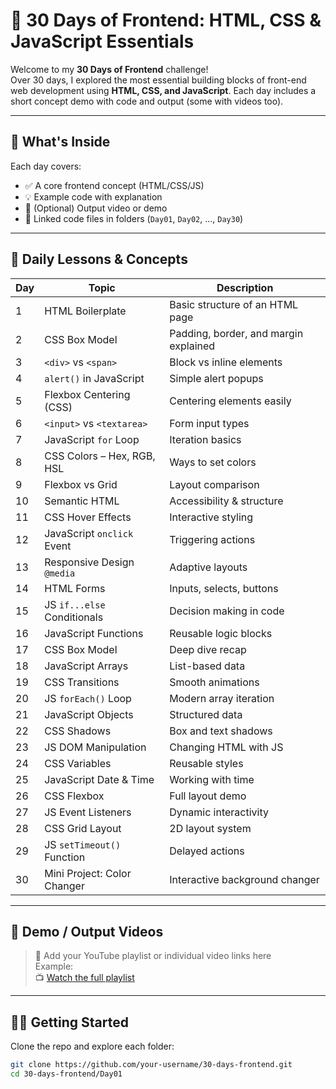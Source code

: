 # 🚀 30 Days of Frontend: HTML, CSS & JavaScript Essentials

Welcome to my **30 Days of Frontend** challenge!  
Over 30 days, I explored the most essential building blocks of front-end web development using **HTML, CSS, and JavaScript**. Each day includes a short concept demo with code and output (some with videos too).

---

## 📁 What's Inside

Each day covers:
- ✅ A core frontend concept (HTML/CSS/JS)
- 💡 Example code with explanation
- 🎥 (Optional) Output video or demo
- 🔗 Linked code files in folders (`Day01`, `Day02`, ..., `Day30`)

---

## 📅 Daily Lessons & Concepts

| Day | Topic | Description |
|-----|------------------------------|-------------------------|
| 1   | HTML Boilerplate             | Basic structure of an HTML page |
| 2   | CSS Box Model                | Padding, border, and margin explained |
| 3   | `<div>` vs `<span>`          | Block vs inline elements |
| 4   | `alert()` in JavaScript     | Simple alert popups |
| 5   | Flexbox Centering (CSS)     | Centering elements easily |
| 6   | `<input>` vs `<textarea>`    | Form input types |
| 7   | JavaScript `for` Loop       | Iteration basics |
| 8   | CSS Colors – Hex, RGB, HSL  | Ways to set colors |
| 9   | Flexbox vs Grid             | Layout comparison |
| 10  | Semantic HTML               | Accessibility & structure |
| 11  | CSS Hover Effects           | Interactive styling |
| 12  | JavaScript `onclick` Event | Triggering actions |
| 13  | Responsive Design `@media` | Adaptive layouts |
| 14  | HTML Forms                  | Inputs, selects, buttons |
| 15  | JS `if...else` Conditionals| Decision making in code |
| 16  | JavaScript Functions        | Reusable logic blocks |
| 17  | CSS Box Model               | Deep dive recap |
| 18  | JavaScript Arrays           | List-based data |
| 19  | CSS Transitions             | Smooth animations |
| 20  | JS `forEach()` Loop         | Modern array iteration |
| 21  | JavaScript Objects          | Structured data |
| 22  | CSS Shadows                 | Box and text shadows |
| 23  | JS DOM Manipulation         | Changing HTML with JS |
| 24  | CSS Variables               | Reusable styles |
| 25  | JavaScript Date & Time     | Working with time |
| 26  | CSS Flexbox                 | Full layout demo |
| 27  | JS Event Listeners          | Dynamic interactivity |
| 28  | CSS Grid Layout             | 2D layout system |
| 29  | JS `setTimeout()` Function | Delayed actions |
| 30  | Mini Project: Color Changer| Interactive background changer |

---

## 🎥 Demo / Output Videos

> 🔗 Add your YouTube playlist or individual video links here  
Example:  
📺 [Watch the full playlist](https://youtube.com/your-playlist-link)

---

## 👨‍💻 Getting Started

Clone the repo and explore each folder:

```bash
git clone https://github.com/your-username/30-days-frontend.git
cd 30-days-frontend/Day01
